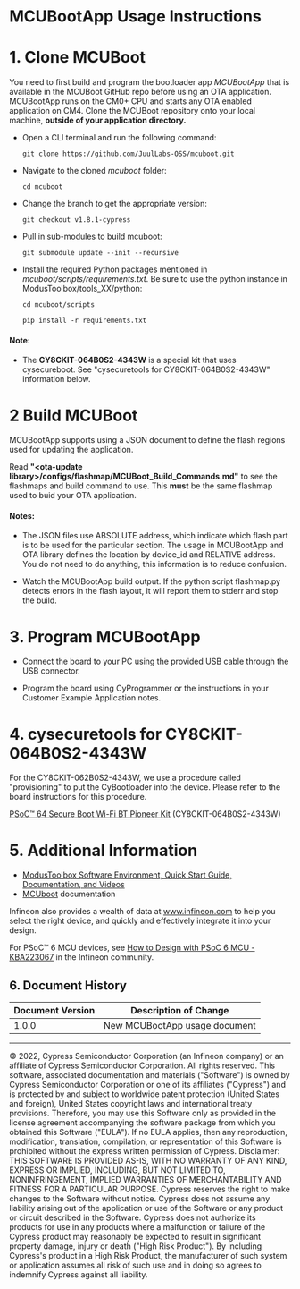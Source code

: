 
# MCUBootApp Usage Instructions


# 1. Clone MCUBoot

You need to first build and program the bootloader app *MCUBootApp* that is available in the MCUBoot GitHub repo before using an OTA application. MCUBootApp runs on the CM0+ CPU and starts any OTA enabled application on CM4. Clone the MCUBoot repository onto your local machine, **outside of your application directory.**

-  Open a CLI terminal and run the following command:

   ```
   git clone https://github.com/JuulLabs-OSS/mcuboot.git
   ```

- Navigate to the cloned *mcuboot* folder:
   ```
   cd mcuboot
   ```

- Change the branch to get the appropriate version:

   ```
   git checkout v1.8.1-cypress
   ```

- Pull in sub-modules to build mcuboot:

   ```
   git submodule update --init --recursive
   ```

- Install the required Python packages mentioned in *mcuboot/scripts/requirements.txt*. Be sure to use the python instance in ModusToolbox/tools_XX/python:
   ```
   cd mcuboot/scripts

   pip install -r requirements.txt
   ```

#### Note:
- The **CY8CKIT-064B0S2-4343W** is a special kit that uses cysecureboot. See "cysecuretools for CY8CKIT-064B0S2-4343W" information below.


# 2 Build MCUBoot

MCUBootApp supports using a JSON document to define the flash regions used for updating the application.

Read **"\<ota-update library\>/configs/flashmap/MCUBoot_Build_Commands.md"** to see the flashmaps and build command to use. This ****must**** be the same flashmap used to buid your OTA application.

#### Notes:
- The JSON files use ABSOLUTE address, which indicate which flash part is to be used for the particular section. The usage in MCUBootApp and OTA library defines the location by device_id and RELATIVE address. You do not need to do anything, this information is to reduce confusion.

- Watch the MCUBootApp build output. If the python script flashmap.py detects errors in the flash layout, it will report them to stderr and stop the build.

# 3. Program MCUBootApp

-  Connect the board to your PC using the provided USB cable through the USB connector.

 - Program the board using CyProgrammer or the instructions in your Customer Example Application notes.

# 4. cysecuretools for CY8CKIT-064B0S2-4343W

For the CY8CKIT-062B0S2-4343W, we use a procedure called "provisioning" to put the CyBootloader into the device. Please refer to the board instructions for this procedure.

[PSoC™ 64 Secure Boot Wi-Fi BT Pioneer Kit](https://www.cypress.com/documentation/development-kitsboards/psoc-64-secure-boot-wi-fi-bt-pioneer-kit-cy8ckit-064b0s2-4343w) (CY8CKIT-064B0S2-4343W)

# 5. Additional Information

- [ModusToolbox Software Environment, Quick Start Guide, Documentation, and Videos](https://www.cypress.com/products/modustoolbox-software-environment)
-  [MCUboot](https://github.com/JuulLabs-OSS/mcuboot/blob/cypress/docs/design.md) documentation

Infineon also provides a wealth of data at www.infineon.com to help you select the right device, and quickly and effectively integrate it into your design.

For PSoC™ 6 MCU devices, see [How to Design with PSoC 6 MCU - KBA223067](https://community.cypress.com/docs/DOC-14644) in the Infineon community.

## 6. Document History

| Document Version | Description of Change                                      |
| ---------------- | ---------------------------------------------------------- |
| 1.0.0            | New MCUBootApp usage document                                     |

------

© 2022, Cypress Semiconductor Corporation (an Infineon company) or an affiliate of Cypress Semiconductor Corporation.  All rights reserved.
This software, associated documentation and materials ("Software") is owned by Cypress Semiconductor Corporation or one of its affiliates ("Cypress") and is protected by and subject to worldwide patent protection (United States and foreign), United States copyright laws and international treaty provisions. Therefore, you may use this Software only as provided in the license agreement accompanying the software package from which you obtained this Software ("EULA"). If no EULA applies, then any reproduction, modification, translation, compilation, or representation of this Software is prohibited without the express written permission of Cypress.
Disclaimer: THIS SOFTWARE IS PROVIDED AS-IS, WITH NO WARRANTY OF ANY KIND, EXPRESS OR IMPLIED, INCLUDING, BUT NOT LIMITED TO, NONINFRINGEMENT, IMPLIED WARRANTIES OF MERCHANTABILITY AND FITNESS FOR A PARTICULAR PURPOSE. Cypress reserves the right to make changes to the Software without notice. Cypress does not assume any liability arising out of the application or use of the Software or any product or circuit described in the Software. Cypress does not authorize its products for use in any products where a malfunction or failure of the Cypress product may reasonably be expected to result in significant property damage, injury or death ("High Risk Product"). By including Cypress's product in a High Risk Product, the manufacturer of such system or application assumes all risk of such use and in doing so agrees to indemnify Cypress against all liability.
